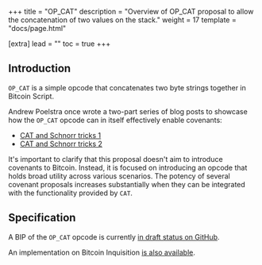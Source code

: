+++
title = "OP_CAT"
description = "Overview of OP_CAT proposal to allow the concatenation of two values on the stack."
weight = 17
template = "docs/page.html"

[extra]
lead = ""
toc = true
+++


## Introduction

`OP_CAT` is a simple opcode that concatenates two byte strings together in Bitcoin Script.

Andrew Poelstra once wrote a two-part series of blog posts to showcase how the `OP_CAT` opcode can
in itself effectively enable covenants:

- [CAT and Schnorr tricks 1](https://www.wpsoftware.net/andrew/blog/cat-and-schnorr-tricks-i.html)
- [CAT and Schnorr tricks 2](https://www.wpsoftware.net/andrew/blog/cat-and-schnorr-tricks-ii.html)

It's important to clarify that this proposal doesn't aim to introduce covenants to Bitcoin. Instead,
it is focused on introducing an opcode that holds broad utility across various scenarios. The
potency of several covenant proposals increases substantially when they can be integrated with the
functionality provided by `CAT`.


## Specification

A BIP of the `OP_CAT` opcode is currently [in draft status on
GitHub](https://github.com/bitcoin/bips/pull/1525).

An implementation on Bitcoin Inquisition [is also
available](https://github.com/bitcoin-inquisition/bitcoin/pull/39).

